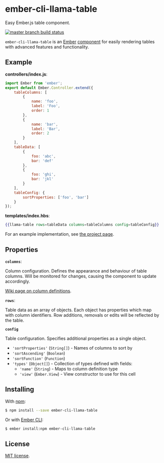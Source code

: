 # ember-cli-llama-table

Easy Ember.js table component.

[![master branch build status](https://travis-ci.org/luxbet/ember-cli-llama-table.svg?branch=master)](https://travis-ci.org/luxbet/ember-cli-llama-table)

`ember-cli-llama-table` is an [Ember][ember] [component][component] for easily
rendering tables with advanced features and functionality.

## Example

**controllers/index.js**:

```js
import Ember from 'ember';
export default Ember.Controller.extend({
    tableColumns: [
        {
            name: 'foo',
            label: 'Foo',
            order: 1
        },
        {
            name: 'bar',
            label: 'Bar',
            order: 2
        }
    ],
    tableData: [
        {
            foo: 'abc',
            bar: 'def'
        },
        {
            foo: 'ghi',
            bar: 'jkl'
        }
    ],
    tableConfig: {
        sortProperties: ['foo', 'bar']
    }
});
```

**templates/index.hbs**:

```hbs
{{llama-table rows=tableData columns=tableColumns config=tableConfig}}
```

For an example implementation, see [the project page][example].

## Properties

**`columns`**:

Column configuration. Defines the appearance and behaviour of table columns.
Will be monitored for changes, causing the component to update accordingly.

[Wiki page on column definitions][columns].

**`rows`**:

Table data as an array of objects. Each object has properties which map with
column identifiers. Row additions, removals or edits will be reflected by the
table.

**`config`**

Table configuration. Specifies additional properties as a single object.
* `'sortProperties'` (`String[]`) - Names of columns to sort by
* `'sortAscending'` (`Boolean`)
* `'sortFunction'` (`Function`)
* `'types'` (`Object[]`) - Collection of types defined with fields:
  * `'name'` (`String`) - Maps to column definition type
  * `'view'` (`Ember.View`) - View constructor to use for this cell

## Installing

With [npm][npm]:

```sh
$ npm install --save ember-cli-llama-table
```

Or with [Ember CLI][cli]:

```sh
$ ember install:npm ember-cli-llama-table
```

## License

[MIT license](LICENSE.md).

[ember]: http://emberjs.com/
[component]: http://emberjs.com/api/classes/Ember.Component.html
[columns]: https://github.com/luxbet/ember-cli-llama-table/wiki/Column-definition
[example]: http://luxbet.github.io/ember-cli-llama-table
[npm]: https://www.npmjs.com/
[cli]: http://www.ember-cli.com/
